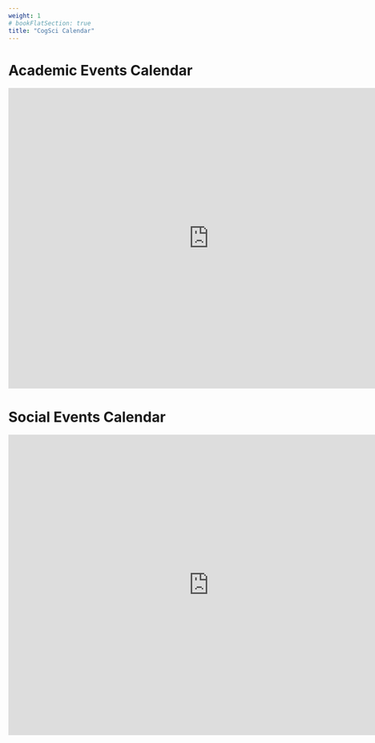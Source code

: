 ```yaml
---
weight: 1
# bookFlatSection: true
title: "CogSci Calendar"
---
```


# Academic Events Calendar

<iframe src="https://calendar.google.com/calendar/embed?src=waade.net_g1s9lthnsk8q4rp6b71ha53ti0%40group.calendar.google.com&ctz=Europe%2FCopenhagen" style="border: 0" width="800" height="600" frameborder="0" scrolling="no"></iframe>

# Social Events Calendar

<iframe src="https://calendar.google.com/calendar/embed?src=c_8g4lb84dncarav3o3ijscfdrno%40group.calendar.google.com&ctz=Europe%2FCopenhagen" style="border: 0" width="800" height="600" frameborder="0" scrolling="no"></iframe>